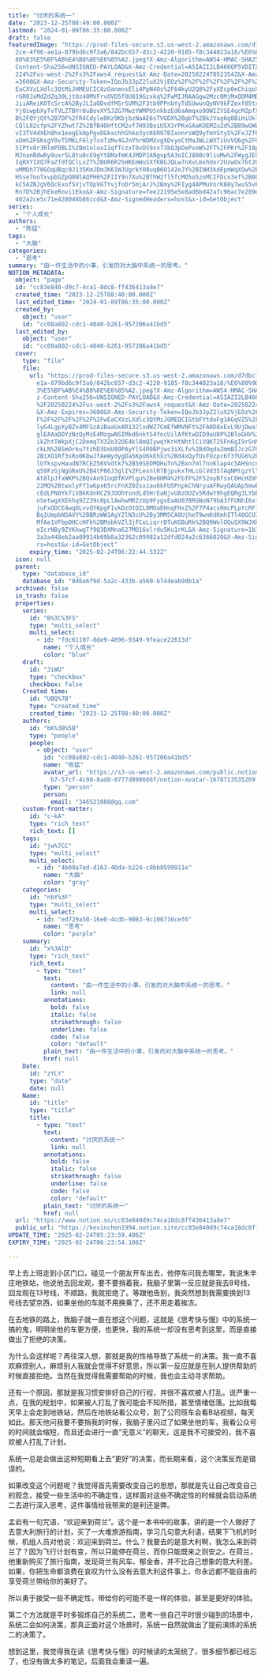 ```yaml
---
title: "讨厌的系统一"
date: "2023-12-25T08:40:00.000Z"
lastmod: "2024-01-09T06:35:00.000Z"
draft: false
featuredImage: "https://prod-files-secure.s3.us-west-2.amazonaws.com/d7dbc101-8\
  2ce-4f96-ae1a-879bd6c9f3a6/842bc657-d3c2-4220-9185-f8c344023a18/%E6%80%9D%E8%\
  80%83%E5%BF%AB%E4%B8%8E%E6%85%A2.jpeg?X-Amz-Algorithm=AWS4-HMAC-SHA256&X-Amz-\
  Content-Sha256=UNSIGNED-PAYLOAD&X-Amz-Credential=ASIAZI2LB466QP5VDITX%2F20250\
  224%2Fus-west-2%2Fs3%2Faws4_request&X-Amz-Date=20250224T052354Z&X-Amz-Expires\
  =3600&X-Amz-Security-Token=IQoJb3JpZ2luX2VjEOz%2F%2F%2F%2F%2F%2F%2F%2F%2F%2Fw\
  EaCXVzLXdlc3QtMiJHMEUCIC8zOanmnsEli4PpN4Os%2F64kyU2Q8%2FyXEcp0eChiqoXwAiEAqDl\
  rGR0JxMdZdZq30LjtOz40MVFrvOVD5f0U819Gzxkq%2FwMIJRAAGgw2Mzc0MjMxODM4MDUiDA7xGe\
  JiiAReiKOTcSrcA%2ByJLIaODvdfMSrSUM%2F3tb9PPnbYyTdSUwunQyNV9kFZexf85txS%2F11U7\
  YjOiwpbXyTvTVLZTBVr8uBovXY5JZG7MwzYWMPUSnkbzEd6aAmqxo9OWIZYSE4qcMZpfX5DPsaR%2\
  B%2FQYjQt%2B7DF%2FR4Cdyle0Kz9KbjbzNaAE6sTVGDX%2BgbT%2BkJVag6g8BiHiUklIZVA2Q4S\
  CQlL82cfp%2FYZhwt7Z%2BfB4OHftCM2vf7H93BoiUSX3rPKxGAaKOEMZuZd%2B89wGWLYlspIWs9\
  vI3TV4dXEh8hx1eegEkHpPgvDGkxchhShke3ycK6R97BIxnnrsWQ9yfmVStyS%2FxJZf6aTjlpwmm\
  xDm%2FGKsgY0vT5MKLF6ly7coTzMv4GJnYhrWDMXvgXDvyoCtMaJWLLWXTiUvVQ6g%2FOKwCwCB1o\
  51Ptv8r3RlmPDBLI%2Bm1oluxI1qfTczxT8vDS9sv73bQ3pOePxoW%2FT%2FPKr%2F18pleuWkYFJ\
  MJnanBdwRy9uxrSL8tu0cE9gYtBMafmK4JMDP2ANgvp5A3oICJ800c9liuMw%2FWygJE9%2BhJChV\
  IqRXY1XQ7FaZfdfQClLxZT%2BUR6R2SHKEmWuSXfKBGJQLw7nXvLmxhUor2UzwOx7bt20eV6PLUcd\
  uMMDh770GOqUBqc0J13SKmJDmJK61WJUgrkYO8uqB6O142eJY%2BINH3kdEpmWqXQw%2BgwDgZ8qf\
  HSse7ooTxvpbGZpQ8NlAQPH6%2FIIY9n7Xu%2BThW2fl5fcMO5o5zoMCIFDcx3ef%2B0LDX6WmN71\
  kC5AZNJgV6QcExofSVjvTOpVGTYvjfoDr5mjArJ%2Bmy%2FIyg4APMuVorK88y7wuS5vPBzQ%2B0i\
  Rn7D%2BjhEkeRnvi1Eko&X-Amz-Signature=fee22195e5e8ad6bd42afc96ac7e289e09345e7e\
  402a2ce5c71e428048b86ccd&X-Amz-SignedHeaders=host&x-id=GetObject"
series:
  - "个人成长"
authors:
  - "陈猛"
tags:
  - "大脑"
categories:
  - "思考"
summary: "由一件生活中的小事，引发的对大脑中系统一的思考。"
NOTION_METADATA:
  object: "page"
  id: "cc83e840-d9c7-4ca1-8dc8-ff436413a8e7"
  created_time: "2023-12-25T08:40:00.000Z"
  last_edited_time: "2024-01-09T06:35:00.000Z"
  created_by:
    object: "user"
    id: "cc08a802-cdc1-4040-b261-957206a41bd5"
  last_edited_by:
    object: "user"
    id: "cc08a802-cdc1-4040-b261-957206a41bd5"
  cover:
    type: "file"
    file:
      url: "https://prod-files-secure.s3.us-west-2.amazonaws.com/d7dbc101-82ce-4f96-a\
        e1a-879bd6c9f3a6/842bc657-d3c2-4220-9185-f8c344023a18/%E6%80%9D%E8%80%8\
        3%E5%BF%AB%E4%B8%8E%E6%85%A2.jpeg?X-Amz-Algorithm=AWS4-HMAC-SHA256&X-Am\
        z-Content-Sha256=UNSIGNED-PAYLOAD&X-Amz-Credential=ASIAZI2LB466Y7ZAAHD3\
        %2F20250224%2Fus-west-2%2Fs3%2Faws4_request&X-Amz-Date=20250224T052244Z\
        &X-Amz-Expires=3600&X-Amz-Security-Token=IQoJb3JpZ2luX2VjEOz%2F%2F%2F%2\
        F%2F%2F%2F%2F%2F%2FwEaCXVzLXdlc3QtMiJGMEQCIGtbFYtdoFg1AGqVZ5%2FoXRskAyz\
        lyG4LgpXyBZx4MFSzAiBaaUxAR132lxdWZ7CmEfWMVNFt%2FA0D8xEvL9UjDwalqir%2FAw\
        glEAAaDDYzNzQyMzE4MzgwNSIMkd6nktS4YocUilAfKtwDID9aU8P%2BloGHV%2B%2FpP0h\
        ikZhtTWkpXjC2DemqTX3Zo32OE4kl8mQIywqYKrHtNhtlCiVQKT25Fn6gI9rSnMtpMTGxOk\
        ckLN%2BSmOrku7tzhD3UoU80PAyYlS4R0BPjwc3iXLfv%2BdOqdaZmmBIJczG78TPZUoXy%\
        2BiXO1Rf3sRo0K8wJfAeWydygDa5KpU6kEhXz%2Bd4xQyfUsFUzpc6f3fUG6%2BKL20%2BS\
        lUfkspvHaudN7RCEZ56VVdtk7%2B59SEOMQHuTn%2Bxn7ml7nnKlap4c5AHSnceNMWuDtko\
        qS9FzGjNgGReU%2B4tP86J3glI%2FLexnlR7BjpvkxTHLcGlVd357AqNMtgzYll2LypOUlA\
        At8lpJfxWKP%2BQvAn9Ioq0fKVPlgu%2Be0HM4%2FbfF%2F52oyBfsxC6HcHZm%2F6HbWMj\
        22MQ%2BtwxlyFf1w6px65rcFnXZ0Zsxzau6kFU5PnpkChNryuAFRwyQAUAp5mwEwAawbECq\
        cEdLPN0YkfiVBkKdnHCZ9JOOhYondLd5HrEaNjvU8zOUZv5RdwY9hgEQRg3LYbEwl0pc2ld\
        nSetwgXXEkhq9ZZ39c0pLlAwhwMR2zUp9FygvEaAU07BRGNoN79bA3fFUNhI6xfqxXeuUVn\
        juFxODCE4wqOLvvQY6pgF1vkDzOtD2L0MOaEHnqFHxZ%2F7P4acs0mcPLpYcRFiIikdfU%2\
        Bq1UmpbNSAVY%2BBRzWW1AgYZlN3cU%2By3MM5CA0UjheT9wnKdKmhITl40GCU7eb%2BRXD\
        MfAe1VFbp0HCcHFk%2BMsbkVZl3jFCoLiqrrDTuKGBuRk%2BQ9WolOQu5X9WJXhLvsiqI49\
        oIcrNBy9ZYKkwgTf9Q3DXMna627MO16xlrdu5Ku1rKL&X-Amz-Signature=1b3556bb5f7\
        3a3a448eb2aa09914b69b8a32362c09982a12dfd024a2c6366020&X-Amz-SignedHeade\
        rs=host&x-id=GetObject"
      expiry_time: "2025-02-24T06:22:44.532Z"
  icon: null
  parent:
    type: "database_id"
    database_id: "8d6a6f9d-5a2c-433b-a560-b744eab9db1a"
  archived: false
  in_trash: false
  properties:
    series:
      id: "B%3C%3FS"
      type: "multi_select"
      multi_select:
        - id: "fdc61107-0de9-4896-9349-9feace22613d"
          name: "个人成长"
          color: "blue"
    draft:
      id: "JiWU"
      type: "checkbox"
      checkbox: false
    Created time:
      id: "UBQ%7B"
      type: "created_time"
      created_time: "2023-12-25T08:40:00.000Z"
    authors:
      id: "bK%3B%5B"
      type: "people"
      people:
        - object: "user"
          id: "cc08a802-cdc1-4040-b261-957206a41bd5"
          name: "陈猛"
          avatar_url: "https://s3-us-west-2.amazonaws.com/public.notion-static.com/775523\
            b7-57cf-4c98-8ad8-8777d898666f/notion-avatar-1678713535269.png"
          type: "person"
          person:
            email: "346521888@qq.com"
    custom-front-matter:
      id: "c~kA"
      type: "rich_text"
      rich_text: []
    tags:
      id: "jw%7CC"
      type: "multi_select"
      multi_select:
        - id: "4b08a7ed-d163-40da-b224-c8bb8599911e"
          name: "大脑"
          color: "gray"
    categories:
      id: "nbY%3F"
      type: "multi_select"
      multi_select:
        - id: "ed729a50-16e0-4cdb-9083-9c106716cef6"
          name: "思考"
          color: "purple"
    summary:
      id: "x%3AlD"
      type: "rich_text"
      rich_text:
        - type: "text"
          text:
            content: "由一件生活中的小事，引发的对大脑中系统一的思考。"
            link: null
          annotations:
            bold: false
            italic: false
            strikethrough: false
            underline: false
            code: false
            color: "default"
          plain_text: "由一件生活中的小事，引发的对大脑中系统一的思考。"
          href: null
    Date:
      id: "zYLY"
      type: "date"
      date: null
    Name:
      id: "title"
      type: "title"
      title:
        - type: "text"
          text:
            content: "讨厌的系统一"
            link: null
          annotations:
            bold: false
            italic: false
            strikethrough: false
            underline: false
            code: false
            color: "default"
          plain_text: "讨厌的系统一"
          href: null
  url: "https://www.notion.so/cc83e840d9c74ca18dc8ff436413a8e7"
  public_url: "https://kevinchen1994.notion.site/cc83e840d9c74ca18dc8ff436413a8e7"
UPDATE_TIME: "2025-02-24T05:23:59.486Z"
EXPIRY_TIME: "2025-02-24T06:23:54.108Z"

---
```

<link rel="stylesheet" href="https://cdn.jsdelivr.net/npm/katex@0.16.2/dist/katex.min.css" integrity="sha384-bYdxxUwYipFNohQlHt0bjN/LCpueqWz13HufFEV1SUatKs1cm4L6fFgCi1jT643X" crossorigin="anonymous">


早上去上班走到小区门口，碰见一个朋友开车出去，他停车问我去哪里，我说朱辛庄地铁站，他说他去回龙观，要不要捎着我，我脑子里第一反应就是我去8号线，回龙观在13号线，不顺路，我就拒绝了。等跟他告别，我突然想到我需要换到13号线去望京西，如果坐他的车就不用换乘了，还不用走着挨冻。


在去地铁的路上，我脑子就一直在想这个问题，这就是《思考快与慢》中的系统一搞的鬼，明明坐他的车更方便，也更快，我的系统一却没有思考到这里，而是直接做出了拒绝的决策。


为什么会这样呢？再往深入想，那就是我的性格导致了系统一的决策。我一直不喜欢麻烦别人，麻烦别人我就会觉得不好意思，所以第一反应就是在别人提供帮助的时候直接拒绝。当然在我觉得我需要帮助的时候，我也会主动寻求帮助。


还有一个原因，那就是我习惯安排好自己的行程，并很不喜欢被人打乱。说严重一点，在我的规划中，如果被人打乱了我可能会不知所措，甚至情绪低落。比如我每天早上会走到地铁站，然后在地铁站看公众号，到了公司班车会看B站视频，每天如此。那天他问我要不要捎我的时候，我脑子里闪过了如果坐他的车，我看公众号的时间就会缩短，而且还会进行一直“无意义”的聊天，这是我不可接受的，我不喜欢被人打乱了计划。


系统一总是会做出这种短期看上去“更好”的决策，而长期来看，这个决策反而是错误的。


如果改变这个问题呢？我觉得首先需要改变自己的思想，那就是先让自己改变自己的观念，接受一些生活中的不确定性，这样面对这些不确定性的时候就会启动系统二去进行深入思考，这件事情给我带来的是利还是弊。


孟岩有一句咒语，“欢迎来到荷兰”。这个是一本书中的故事，讲的是一个人做好了去意大利旅行的计划，买了一大堆旅游指南，学习几句意大利语，结果下飞机的时候，机组人员对他说：欢迎来到荷兰。什么？我要去的是意大利啊，我怎么来到荷兰了？因为飞行计划有变，所以只能停在荷兰，而你只能既来之则安之。在荷兰，他重新购买了旅行指南，发现荷兰有风车、郁金香，并不比自己想象的意大利差。如果，你把生命都浪费在哀叹为什么没有去意大利这件事上，你永远都不能自由的享受荷兰带给你的美好了。


所以勇于接受一些不确定性，带给你的可能不是一样的体验，甚至是更好的体验。


第二个方法就是平时多锻炼自己的系统二，思考一些自己平时很少碰到的场景中，系统二会如何决策，那真正面对这个场景时，系统一自然就做出了提前演练的系统二的决策了。


想到这里，我觉得我在读《思考快与慢》的时候读的太笼统了，很多细节都已经忘了，也没有做太多的笔记，后面我会重读一遍。

